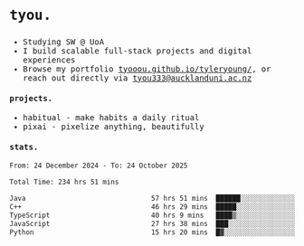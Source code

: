 ## <samp><h3>tyou.</h3></samp>
<samp>
   
   - Studying SW @ UoA
   - I build scalable full-stack projects and digital experiences
   - Browse my portfolio [tyooou.github.io/tyleryoung/](http://tyooou.github.io/tyleryoung/), or reach out directly via [tyou333@aucklanduni.ac.nz](mailto:tyou333@aucklanduni.ac.nz)

#### projects.
- habitual - make habits a daily ritual
- pixai - pixelize anything, beautifully

#### stats.
  <!--START_SECTION:waka-->

```txt
From: 24 December 2024 - To: 24 October 2025

Total Time: 234 hrs 51 mins

Java                               57 hrs 51 mins  ██████░░░░░░░░░░░░░░░░░░░   24.45 %
C++                                46 hrs 29 mins  █████░░░░░░░░░░░░░░░░░░░░   19.65 %
TypeScript                         40 hrs 9 mins   ████▒░░░░░░░░░░░░░░░░░░░░   16.98 %
JavaScript                         27 hrs 38 mins  ███░░░░░░░░░░░░░░░░░░░░░░   11.68 %
Python                             15 hrs 20 mins  █▓░░░░░░░░░░░░░░░░░░░░░░░   06.49 %
```

<!--END_SECTION:waka-->
</samp>
